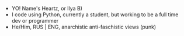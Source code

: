 - YO! Name's Heartz, or Ilya B)
- I code using Python, currently a student, but working to be a full time dev or programmer
- He/Him, RUS | ENG, anarchistic anti-faschistic views (punk)

